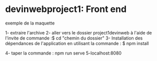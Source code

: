 # devinwebproject1: Front end
exemple de la maquette 

1- extraire l'archive 
2- aller vers le dossier project1devinweb à l'aide de l'invite de commande :$ cd "chemin du dossier"
3- Installation des dépendances de l'application en utilisant la commande :
        $ npm install

4- taper la commande : npm run serve 
5-localhost:8080
